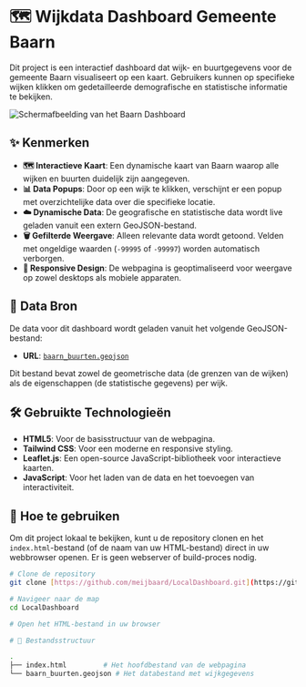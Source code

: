 # 🗺️ Wijkdata Dashboard Gemeente Baarn

Dit project is een interactief dashboard dat wijk- en buurtgegevens voor de gemeente Baarn visualiseert op een kaart. Gebruikers kunnen op specifieke wijken klikken om gedetailleerde demografische en statistische informatie te bekijken.

![Schermafbeelding van het Baarn Dashboard](https://placehold.co/800x500/f0f2f5/333?text=Voorbeeld+van+de+Kaart)

## ✨ Kenmerken

-   **🗺️ Interactieve Kaart**: Een dynamische kaart van Baarn waarop alle wijken en buurten duidelijk zijn aangegeven.
-   **📊 Data Popups**: Door op een wijk te klikken, verschijnt er een popup met overzichtelijke data over die specifieke locatie.
-   **☁️ Dynamische Data**: De geografische en statistische data wordt live geladen vanuit een extern GeoJSON-bestand.
-   **🗑️ Gefilterde Weergave**: Alleen relevante data wordt getoond. Velden met ongeldige waarden (`-99995` of `-99997`) worden automatisch verborgen.
-   **📱 Responsive Design**: De webpagina is geoptimaliseerd voor weergave op zowel desktops als mobiele apparaten.

## 💾 Data Bron

De data voor dit dashboard wordt geladen vanuit het volgende GeoJSON-bestand:
-   **URL**: [`baarn_buurten.geojson`](https://raw.githubusercontent.com/meijbaard/LocalDashboard/main/baarn_buurten.geojson)

Dit bestand bevat zowel de geometrische data (de grenzen van de wijken) als de eigenschappen (de statistische gegevens) per wijk.

## 🛠️ Gebruikte Technologieën

-   **HTML5**: Voor de basisstructuur van de webpagina.
-   **Tailwind CSS**: Voor een moderne en responsive styling.
-   **Leaflet.js**: Een open-source JavaScript-bibliotheek voor interactieve kaarten.
-   **JavaScript**: Voor het laden van de data en het toevoegen van interactiviteit.

## 🚀 Hoe te gebruiken

Om dit project lokaal te bekijken, kunt u de repository clonen en het `index.html`-bestand (of de naam van uw HTML-bestand) direct in uw webbrowser openen. Er is geen webserver of build-proces nodig.

```bash
# Clone de repository
git clone [https://github.com/meijbaard/LocalDashboard.git](https://github.com/meijbaard/LocalDashboard.git)

# Navigeer naar de map
cd LocalDashboard

# Open het HTML-bestand in uw browser

# 📂 Bestandsstructuur

.
├── index.html         # Het hoofdbestand van de webpagina
└── baarn_buurten.geojson # Het databestand met wijkgegevens
